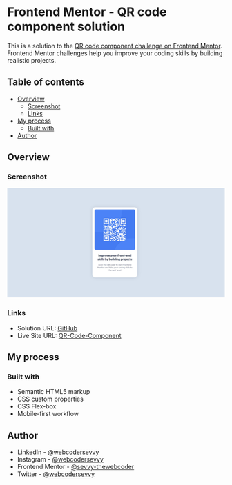 # Frontend Mentor - QR code component solution

This is a solution to the [QR code component challenge on Frontend Mentor](https://www.frontendmentor.io/challenges/qr-code-component-iux_sIO_H). Frontend Mentor challenges help you improve your coding skills by building realistic projects. 

## Table of contents

- [Overview](#overview)
  - [Screenshot](#screenshot)
  - [Links](#links)
- [My process](#my-process)
  - [Built with](#built-with)
- [Author](#author)


## Overview

### Screenshot

![](./screenshot.jpg)


### Links

- Solution URL: [GitHub](https://github.com/sevvy-thewebcoder/qr-code-component)
- Live Site URL: [QR-Code-Component](https://sevvy-thewebcoder.github.io/qr-code-component/)


## My process

### Built with

- Semantic HTML5 markup
- CSS custom properties
- CSS Flex-box
- Mobile-first workflow


## Author

- LinkedIn - [@webcodersevvy](https://www.linkedin.com/in/webcodersevvy/)
- Instagram - [@webcodersevvy](https://www.instagram.com/webcodersevvy/)
- Frontend Mentor - [@sevvy-thewebcoder](https://www.frontendmentor.io/profile/sevvy-thewebcoder)
- Twitter - [@webcodersevvy](https://www.twitter.com/webcodersevvy)